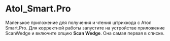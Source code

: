 # Atol_Smart.Pro
Маленькое приложение для получения и чтения штрихкода с Атол Smart.Pro.
Для корректной работы запустите на устройстве приложение ScanWedge и включите опцию <b>Scan Wedge</b>. Она самая первая в списке.
